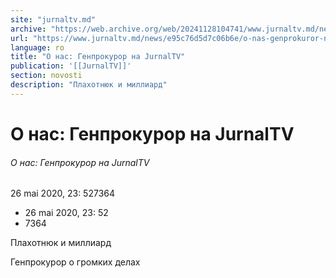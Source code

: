 ```yaml
---
site: "jurnaltv.md"
archive: "https://web.archive.org/web/20241128104741/www.jurnaltv.md/news/e95c76d5d7c06b6e/o-nas-genprokuror-na-jurnaltv.html"
url: "https://www.jurnaltv.md/news/e95c76d5d7c06b6e/o-nas-genprokuror-na-jurnaltv.html"
language: ro
title: "О нас: Генпрокурор на JurnalTV"
publication: '[[JurnalTV]]'
section: novosti
description: "Плахотнюк и миллиард"
---
```


# О нас: Генпрокурор на JurnalTV

###### О нас: Генпрокурор на JurnalTV

26 mai 2020, 23: 527364

- 26 mai 2020, 23: 52
- 7364

Плахотнюк и миллиард

Генпрокурор о громких делах